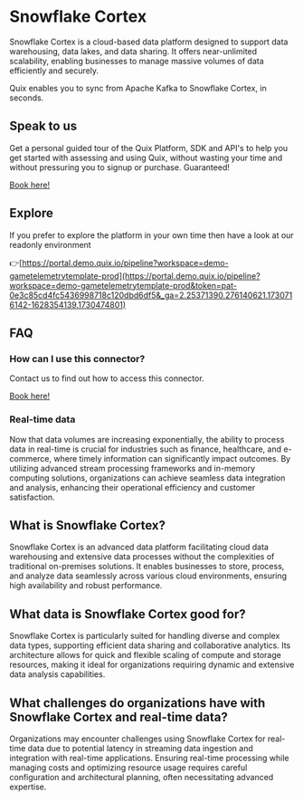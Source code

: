 <!-- START MARKDOWN -->
<!--[tech-name]-->
# Snowflake Cortex

<!--[blurb-about-tech]-->
Snowflake Cortex is a cloud-based data platform designed to support data warehousing, data lakes, and data sharing. It offers near-unlimited scalability, enabling businesses to manage massive volumes of data efficiently and securely.

Quix enables you to sync from Apache Kafka <span id="to_or_from">to</span> <span id="techname">Snowflake Cortex</span>, in seconds.

## Speak to us

Get a personal guided tour of the Quix Platform, SDK and API's to help you get started with assessing and using Quix, without wasting your time and without pressuring you to signup or purchase. Guaranteed!

[Book here!](https://quix.io/book-a-demo)

## Explore

If you prefer to explore the platform in your own time then have a look at our readonly environment

👉[https://portal.demo.quix.io/pipeline?workspace=demo-gametelemetrytemplate-prod](https://portal.demo.quix.io/pipeline?workspace=demo-gametelemetrytemplate-prod&token=pat-0e3c85cd4fc5436998718c120dbd6df5&_ga=2.25371390.276140621.1730716142-1628354139.1730474801)

## FAQ 

### How can I use this connector?

Contact us to find out how to access this connector.

[Book here!](https://quix.io/book-a-demo)

### Real-time data

Now that data volumes are increasing exponentially, the ability to process data in real-time is crucial for industries such as finance, healthcare, and e-commerce, where timely information can significantly impact outcomes. By utilizing advanced stream processing frameworks and in-memory computing solutions, organizations can achieve seamless data integration and analysis, enhancing their operational efficiency and customer satisfaction.

## What is <span id="techname">Snowflake Cortex</span>?

<!--[tech-seo-text]-->
Snowflake Cortex is an advanced data platform facilitating cloud data warehousing and extensive data processes without the complexities of traditional on-premises solutions. It enables businesses to store, process, and analyze data seamlessly across various cloud environments, ensuring high availability and robust performance.

## What data is <span id="techname">Snowflake Cortex</span> good for?

<!--[tech-data-seo-text]-->
Snowflake Cortex is particularly suited for handling diverse and complex data types, supporting efficient data sharing and collaborative analytics. Its architecture allows for quick and flexible scaling of compute and storage resources, making it ideal for organizations requiring dynamic and extensive data analysis capabilities.

## What challenges do organizations have with <span id="techname">Snowflake Cortex</span> and real-time data?

<!--[tech-challenges-seo-text]-->
Organizations may encounter challenges using Snowflake Cortex for real-time data due to potential latency in streaming data ingestion and integration with real-time applications. Ensuring real-time processing while managing costs and optimizing resource usage requires careful configuration and architectural planning, often necessitating advanced expertise.
<!-- END MARKDOWN -->
